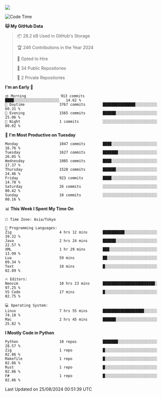 ![](https://komarev.com/ghpvc/?username=kitagawa-hr)

<!--START_SECTION:waka-->
![Code Time](http://img.shields.io/badge/Code%20Time-1%2C020%20hrs%2048%20mins-blue)

**🐱 My GitHub Data** 

> 📦 28.2 kB Used in GitHub's Storage 
 > 
> 🏆 246 Contributions in the Year 2024
 > 
> 💼 Opted to Hire
 > 
> 📜 34 Public Repositories 
 > 
> 🔑 2 Private Repositories 
 > 
**I'm an Early 🐤** 

```text
🌞 Morning                913 commits         ████░░░░░░░░░░░░░░░░░░░░░   14.62 % 
🌆 Daytime                3767 commits        ███████████████░░░░░░░░░░   60.31 % 
🌃 Evening                1565 commits        ██████░░░░░░░░░░░░░░░░░░░   25.06 % 
🌙 Night                  1 commits           ░░░░░░░░░░░░░░░░░░░░░░░░░   00.02 % 
```
📅 **I'm Most Productive on Tuesday** 

```text
Monday                   1047 commits        ████░░░░░░░░░░░░░░░░░░░░░   16.76 % 
Tuesday                  1627 commits        ███████░░░░░░░░░░░░░░░░░░   26.05 % 
Wednesday                1085 commits        ████░░░░░░░░░░░░░░░░░░░░░   17.37 % 
Thursday                 1528 commits        ██████░░░░░░░░░░░░░░░░░░░   24.46 % 
Friday                   923 commits         ████░░░░░░░░░░░░░░░░░░░░░   14.78 % 
Saturday                 26 commits          ░░░░░░░░░░░░░░░░░░░░░░░░░   00.42 % 
Sunday                   10 commits          ░░░░░░░░░░░░░░░░░░░░░░░░░   00.16 % 
```


📊 **This Week I Spent My Time On** 

```text
🕑︎ Time Zone: Asia/Tokyo

💬 Programming Languages: 
Zig                      4 hrs 12 mins       ██████████░░░░░░░░░░░░░░░   39.32 % 
Java                     2 hrs 24 mins       ██████░░░░░░░░░░░░░░░░░░░   22.57 % 
XML                      1 hr 29 mins        ███░░░░░░░░░░░░░░░░░░░░░░   13.99 % 
Lua                      59 mins             ██░░░░░░░░░░░░░░░░░░░░░░░   09.34 % 
Text                     18 mins             █░░░░░░░░░░░░░░░░░░░░░░░░   02.89 % 

🔥 Editors: 
Neovim                   10 hrs 23 mins      ████████████████████████░   97.25 % 
VS Code                  17 mins             █░░░░░░░░░░░░░░░░░░░░░░░░   02.75 % 

💻 Operating System: 
Linux                    7 hrs 55 mins       ███████████████████░░░░░░   74.18 % 
Mac                      2 hrs 45 mins       ██████░░░░░░░░░░░░░░░░░░░   25.82 % 
```

**I Mostly Code in Python** 

```text
Python                   10 repos            ███████░░░░░░░░░░░░░░░░░░   28.57 % 
Zig                      1 repo              █░░░░░░░░░░░░░░░░░░░░░░░░   02.86 % 
Makefile                 1 repo              █░░░░░░░░░░░░░░░░░░░░░░░░   02.86 % 
Rust                     1 repo              █░░░░░░░░░░░░░░░░░░░░░░░░   02.86 % 
F#                       1 repo              █░░░░░░░░░░░░░░░░░░░░░░░░   02.86 % 
```




 Last Updated on 25/08/2024 00:51:39 UTC
<!--END_SECTION:waka-->
